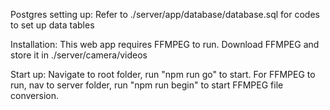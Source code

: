 Postgres setting up: Refer to ./server/app/database/database.sql for codes to set up data tables

Installation: This web app requires FFMPEG to run. Download FFMPEG and store it in ./server/camera/videos

Start up: Navigate to root folder, run "npm run go" to start. For FFMPEG to run, nav to server folder, run "npm run begin" to start FFMPEG file conversion.
